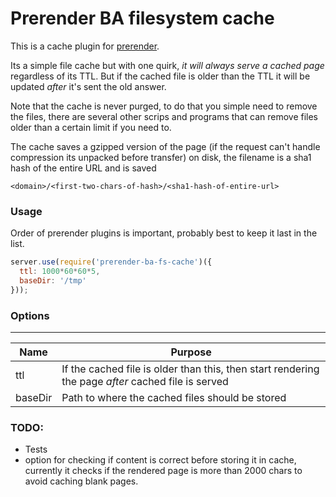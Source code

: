 Prerender BA filesystem cache
=============================


This is a cache plugin for [prerender](https://github.com/prerender/prerender).

Its a simple file cache but with one quirk, *it will always serve a cached page* regardless of
its TTL. But if the cached file is older than the TTL it will be updated *after* it's sent the old
answer.

Note that the cache is never purged, to do that you simple need to remove the files, there are
several other scrips and programs that can remove files older than a certain limit if you need to.


The cache saves a gzipped version of the page (if the request can't handle compression its unpacked
before transfer) on disk, the filename is a sha1 hash of the entire URL and is saved

`<domain>/<first-two-chars-of-hash>/<sha1-hash-of-entire-url>`

### Usage


Order of prerender plugins is important, probably best to keep it last in the list.

```js
server.use(require('prerender-ba-fs-cache')({
  ttl: 1000*60*60*5,
  baseDir: '/tmp'
}));
```

### Options
-------
| Name    |  Purpose         |
|---------|------------------|
| ttl     | If the cached file is older than this, then start rendering the page *after* cached file is served |
| baseDir | Path to where the cached files should be stored |



### TODO:

* Tests
* option for checking if content is correct before storing it in cache, currently it checks
  if the rendered page is more than 2000 chars to avoid caching blank pages. 
